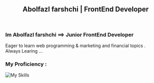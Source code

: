 <h2 align = 'center' >Abolfazl farshchi | FrontEnd Developer</h2><br/>
<h3><b> Im Abolfazl farshchi ==> Junior FrontEnd Developer </b></h3>
Eager to learn web programming & marketing and financial topics .<br/>
Always Learing ...

<h3>My Proficiency :</h3>
<img src='https://skillicons.dev/icons?i=html,css,js,wordpress,git,github' alt = 'My Skills' />
